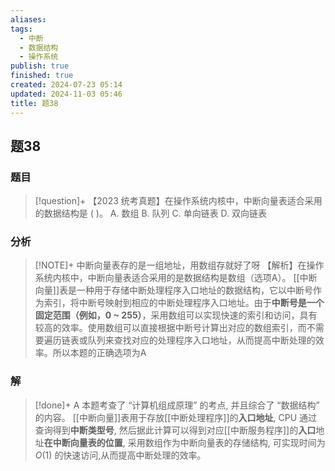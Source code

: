```yaml
---
aliases: 
tags:
  - 中断
  - 数据结构
  - 操作系统
publish: true
finished: true
created: 2024-07-23 05:14
updated: 2024-11-03 05:46
title: 题38
---
```

## 题38
### 题目
> [!question]+
> 【2023 统考真题】在操作系统内核中，中断向量表适合采用的数据结构是 ( )。
> A. 数组 
> B. 队列 
> C. 单向链表 
> D. 双向链表
### 分析
> [!NOTE]+
> 中断向量表存的是一组地址，用数组存就好了呀
> 【解析】在操作系统内核中，中断向量表适合采用的是数据结构是数组（选项A）。
> [[中断向量]]表是一种用于存储中断处理程序入口地址的数据结构，它以中断号作为索引，将中断号映射到相应的中断处理程序入口地址。由于**中断号是一个固定范围（例如，0 ~ 255）**，采用数组可以实现快速的索引和访问，具有较高的效率。使用数组可以直接根据中断号计算出对应的数组索引，而不需要遍历链表或队列来查找对应的处理程序入口地址，从而提高中断处理的效率。所以本题的正确选项为A
### 解
> [!done]+
> A
> 本题考查了 “计算机组成原理” 的考点, 并且综合了 “数据结构” 的内容。
> [[中断向量]]表用于存放[[中断处理程序]]的**入口地址**, CPU 通过查询得到**中断类型号**, 然后据此计算可以得到对应[[中断服务程序]]的**入口**地址**在中断向量表的位置**, 采用数组作为中断向量表的存储结构, 可实现时间为 $O( 1)$ 的快速访问,从而提高中断处理的效率。